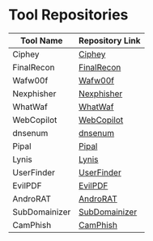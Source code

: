 # Tool Repositories

| Tool Name      | Repository Link                                                     |
|----------------|---------------------------------------------------------------------|
| Ciphey         | [Ciphey](https://github.com/Ciphey/Ciphey.git)                      |
| FinalRecon     | [FinalRecon](https://github.com/thewhiteh4t/FinalRecon.git)         |
| Wafw00f        | [Wafw00f](https://github.com/EnableSecurity/wafw00f.git)            |
| Nexphisher     | [Nexphisher](https://github.com/htr-tech/nexphisher.git)            |
| WhatWaf        | [WhatWaf](https://github.com/Ekultek/WhatWaf.git)                   |
| WebCopilot     | [WebCopilot](https://github.com/h4r5h1t/webcopilot.git)             |
| dnsenum        | [dnsenum](https://github.com/fwaeytens/dnsenum.git)                 |
| Pipal          | [Pipal](https://github.com/digininja/pipal.git)                     |
| Lynis          | [Lynis](https://github.com/CISOfy/lynis.git)                        |
| UserFinder     | [UserFinder](https://github.com/mishakorzik/UserFinder.git)         |
| EvilPDF        | [EvilPDF](https://github.com/superzerosec/evilpdf.git)              |
| AndroRAT       | [AndroRAT](https://github.com/karma9874/AndroRAT.git)               |
| SubDomainizer  | [SubDomainizer](https://github.com/nsonaniya2010/SubDomainizer.git) |
| CamPhish       | [CamPhish](https://github.com/techchipnet/CamPhish.git)             |


